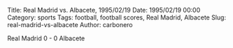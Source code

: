 Title: Real Madrid vs. Albacete, 1995/02/19
Date: 1995/02/19 00:00
Category: sports
Tags: football, football scores, Real Madrid, Albacete
Slug: real-madrid-vs-albacete
Author: carbonero


Real Madrid 0 - 0 Albacete
